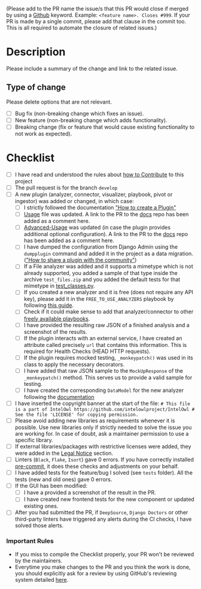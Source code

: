 (Please add to the PR name the issue/s that this PR would close if merged by using a [Github](https://docs.github.com/en/issues/tracking-your-work-with-issues/linking-a-pull-request-to-an-issue) keyword. Example: `<feature name>. Closes #999`. If your PR is made by a single commit, please add that clause in the commit too. This is all required to automate the closure of related issues.)

# Description

Please include a summary of the change and link to the related issue.

## Type of change

Please delete options that are not relevant.

- [ ] Bug fix (non-breaking change which fixes an issue).
- [ ] New feature (non-breaking change which adds functionality).
- [ ] Breaking change (fix or feature that would cause existing functionality to not work as expected).

# Checklist

- [ ] I have read and understood the rules about [how to Contribute](https://intelowlproject.github.io/docs/IntelOwl/contribute/) to this project
- [ ] The pull request is for the branch `develop`
- [ ] A new plugin (analyzer, connector, visualizer, playbook, pivot or ingestor) was added or changed, in which case:
    - [ ] I strictly followed the documentation ["How to create a Plugin"](https://intelowlproject.github.io/docs/IntelOwl/contribute/#how-to-add-a-new-plugin)
    - [ ] [Usage](https://github.com/intelowlproject/docs/blob/main/docs/IntelOwl/usage.md) file was updated. A link to the PR to the [docs](https://github.com/intelowlproject/docs) repo has been added as a comment here.
    - [ ] [Advanced-Usage](https://github.com/intelowlproject/docs/blob/main/docs/IntelOwl/advanced_usage.md) was updated (in case the plugin provides additional optional configuration). A link to the PR to the [docs](https://github.com/intelowlproject/docs) repo has been added as a comment here.
    - [ ] I have dumped the configuration from Django Admin using the `dumpplugin` command and added it in the project as a data migration. (["How to share a plugin with the community"](https://intelowlproject.github.io/docs/IntelOwl/contribute/#how-to-share-your-plugin-with-the-community))
    - [ ] If a File analyzer was added and it supports a mimetype which is not already supported, you added a sample of that type inside the archive `test_files.zip` and you added the default tests for that mimetype in [test_classes.py](https://github.com/intelowlproject/IntelOwl/blob/master/tests/api_app/analyzers_manager/test_classes.py).
    - [ ] If you created a new analyzer and it is free (does not require any API key), please add it in the `FREE_TO_USE_ANALYZERS` playbook by following [this guide](https://intelowlproject.github.io/docs/IntelOwl/contribute/#how-to-modify-a-plugin).
    - [ ] Check if it could make sense to add that analyzer/connector to other [freely available playbooks](https://intelowlproject.github.io/docs/IntelOwl/usage/#list-of-pre-built-playbooks).
    - [ ] I have provided the resulting raw JSON of a finished analysis and a screenshot of the results.
    - [ ] If the plugin interacts with an external service, I have created an attribute called precisely `url` that contains this information. This is required for Health Checks (HEAD HTTP requests). 
    - [ ] If the plugin requires mocked testing, `_monkeypatch()` was used in its class to apply the necessary decorators.
    - [ ] I have added that raw JSON sample to the `MockUpResponse` of the `_monkeypatch()` method. This serves us to provide a valid sample for testing.
    - [ ] I have created the corresponding `DataModel` for the new analyzer following the [documentation](https://intelowlproject.github.io/docs/IntelOwl/contribute/#how-to-create-a-datamodel)
- [ ] I have inserted the copyright banner at the start of the file: ```# This file is a part of IntelOwl https://github.com/intelowlproject/IntelOwl # See the file 'LICENSE' for copying permission.```
- [ ] Please avoid adding new libraries as requirements whenever it is possible. Use new libraries only if strictly needed to solve the issue you are working for. In case of doubt, ask a maintainer permission to use a specific library.
- [ ] If external libraries/packages with restrictive licenses were added, they were added in the [Legal Notice](https://github.com/certego/IntelOwl/blob/master/.github/legal_notice.md) section.
- [ ] Linters (`Black`, `Flake`, `Isort`) gave 0 errors. If you have correctly installed [pre-commit](https://intelowlproject.github.io/docs/IntelOwl/contribute/#how-to-start-setup-project-and-development-instance), it does these checks and adjustments on your behalf.
- [ ] I have added tests for the feature/bug I solved (see `tests` folder). All the tests (new and old ones) gave 0 errors.
- [ ] If the GUI has been modified:
    - [ ] I have a provided a screenshot of the result in the PR.
    - [ ] I have created new frontend tests for the new component or updated existing ones.
- [ ] After you had submitted the PR, if `DeepSource`, `Django Doctors` or other third-party linters have triggered any alerts during the CI checks, I have solved those alerts.

### Important Rules
- If you miss to compile the Checklist properly, your PR won't be reviewed by the maintainers.
- Everytime you make changes to the PR and you think the work is done, you should explicitly ask for a review by using GitHub's reviewing system detailed [here](https://docs.github.com/en/pull-requests/collaborating-with-pull-requests/proposing-changes-to-your-work-with-pull-requests/requesting-a-pull-request-review).